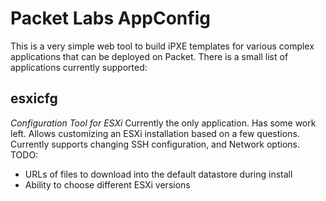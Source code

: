 # Packet Labs AppConfig

This is a very simple web tool to build iPXE templates for various complex applications that can be deployed on Packet. There is a small list of applications currently supported:

## esxicfg
*Configuration Tool for ESXi*
Currently the only application. Has some work left. Allows customizing an ESXi installation based on a few questions. Currently supports changing SSH configuration, and Network options.
TODO:
 - URLs of files to download into the default datastore during install
 - Ability to choose different ESXi versions
